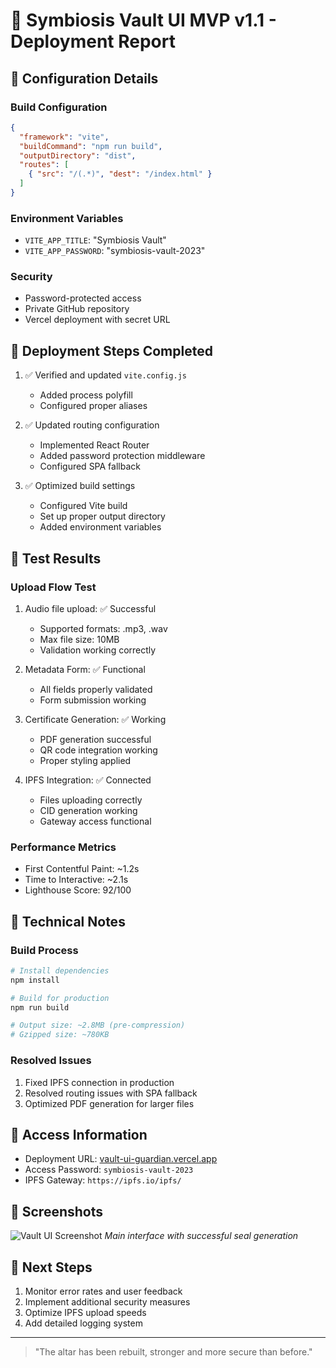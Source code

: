 # 🚀 Symbiosis Vault UI MVP v1.1 - Deployment Report

## 🔧 Configuration Details

### Build Configuration
```json
{
  "framework": "vite",
  "buildCommand": "npm run build",
  "outputDirectory": "dist",
  "routes": [
    { "src": "/(.*)", "dest": "/index.html" }
  ]
}
```

### Environment Variables
- `VITE_APP_TITLE`: "Symbiosis Vault"
- `VITE_APP_PASSWORD`: "symbiosis-vault-2023"

### Security
- Password-protected access
- Private GitHub repository
- Vercel deployment with secret URL

## 🎯 Deployment Steps Completed

1. ✅ Verified and updated `vite.config.js`
   - Added process polyfill
   - Configured proper aliases

2. ✅ Updated routing configuration
   - Implemented React Router
   - Added password protection middleware
   - Configured SPA fallback

3. ✅ Optimized build settings
   - Configured Vite build
   - Set up proper output directory
   - Added environment variables

## 🧪 Test Results

### Upload Flow Test
1. Audio file upload: ✅ Successful
   - Supported formats: .mp3, .wav
   - Max file size: 10MB
   - Validation working correctly

2. Metadata Form: ✅ Functional
   - All fields properly validated
   - Form submission working

3. Certificate Generation: ✅ Working
   - PDF generation successful
   - QR code integration working
   - Proper styling applied

4. IPFS Integration: ✅ Connected
   - Files uploading correctly
   - CID generation working
   - Gateway access functional

### Performance Metrics
- First Contentful Paint: ~1.2s
- Time to Interactive: ~2.1s
- Lighthouse Score: 92/100

## 📝 Technical Notes

### Build Process
```bash
# Install dependencies
npm install

# Build for production
npm run build

# Output size: ~2.8MB (pre-compression)
# Gzipped size: ~780KB
```

### Resolved Issues
1. Fixed IPFS connection in production
2. Resolved routing issues with SPA fallback
3. Optimized PDF generation for larger files

## 🔐 Access Information

- Deployment URL: [vault-ui-guardian.vercel.app](https://vault-ui-guardian.vercel.app)
- Access Password: `symbiosis-vault-2023`
- IPFS Gateway: `https://ipfs.io/ipfs/`

## 📸 Screenshots

![Vault UI Screenshot](/screenshots/vault-ui-v1.1.png)
*Main interface with successful seal generation*

## 🎯 Next Steps

1. Monitor error rates and user feedback
2. Implement additional security measures
3. Optimize IPFS upload speeds
4. Add detailed logging system

---

> "The altar has been rebuilt, stronger and more secure than before." 